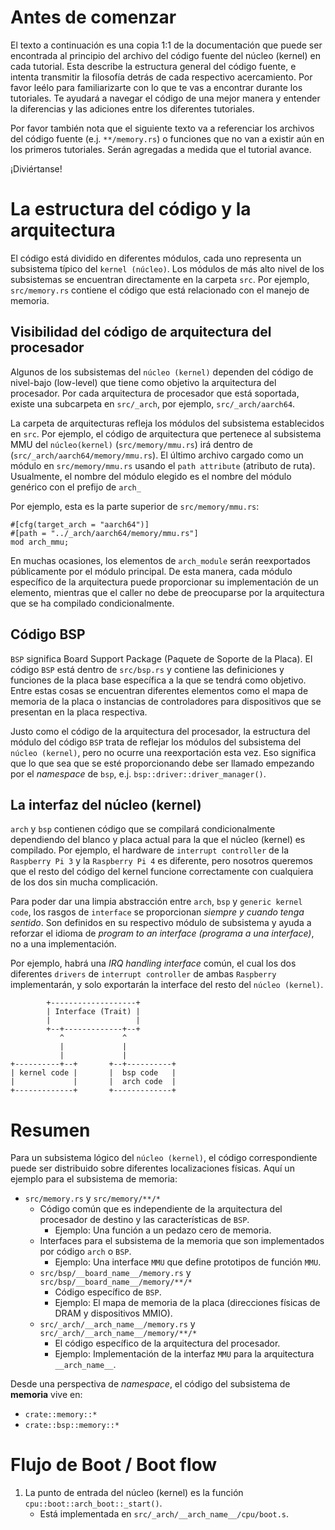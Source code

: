 # Antes de comenzar

El texto a continuación es una copia 1:1 de la documentación que 
puede ser encontrada al principio del archivo del código fuente 
del núcleo (kernel) en cada tutorial. Esta describe la estructura 
general del código fuente, e intenta transmitir la filosofía detrás
de cada respectivo acercamiento. Por favor leélo para familiarizarte
con lo que te vas a encontrar durante los tutoriales. Te ayudará a navegar el código de una mejor manera y entender la diferencias y
las adiciones entre los diferentes tutoriales.

Por favor también nota que el siguiente texto va a referenciar
los archivos del código fuente (e.j. `**/memory.rs`) o funciones que
no van a existir aún en los primeros tutoriales. Serán agregadas 
a medida que el tutorial avance.

¡Diviértanse!

# La estructura del código y la arquitectura

El código está dividido en diferentes módulos, cada uno representa un
subsistema típico del `kernel (núcleo)`. Los módulos de más alto nivel de los subsistemas se encuentran directamente en la carpeta `src`.
Por ejemplo, `src/memory.rs` contiene el código que está relacionado
con el manejo de memoria.

## Visibilidad del código de arquitectura del procesador

Algunos de los subsistemas del `núcleo (kernel)` dependen del código de nivel-bajo (low-level) que tiene como objetivo la arquitectura del procesador.
Por cada arquitectura de procesador que está soportada, existe una subcarpeta en `src/_arch`, por ejemplo, `src/_arch/aarch64`.

La carpeta de arquitecturas refleja los módulos del subsistema establecidos en `src`. Por ejemplo, el código de arquitectura que pertenece al subsistema MMU del `núcleo(kernel)` (`src/memory/mmu.rs`) irá dentro de (`src/_arch/aarch64/memory/mmu.rs`).
El último archivo cargado como un módulo en `src/memory/mmu.rs` usando el `path attribute` (atributo de ruta). Usualmente, el nombre del módulo elegido es el nombre del módulo genérico con el prefijo de `arch_`

Por ejemplo, esta es la parte superior de `src/memory/mmu.rs`:

```
#[cfg(target_arch = "aarch64")]
#[path = "../_arch/aarch64/memory/mmu.rs"]
mod arch_mmu;
```

En muchas ocasiones, los elementos de `arch_module` serán reexportados públicamente por el módulo principal.
De esta manera, cada módulo específico de la arquitectura puede proporcionar su implementación de un elemento, mientras que el caller no debe de preocuparse por la arquitectura que se ha compilado condicionalmente.

## Código BSP

`BSP` significa Board Support Package (Paquete de Soporte de la Placa).
El código `BSP` está dentro de `src/bsp.rs` y contiene las definiciones y funciones de la placa base específica a la que se tendrá como objetivo. 
Entre estas cosas se encuentran diferentes elementos como el mapa de memoria de la placa o instancias de controladores para dispositivos que se presentan en la placa respectiva.

Justo como el código de la arquitectura del procesador, la estructura del módulo del código `BSP` trata de reflejar los módulos del subsistema del `núcleo (kernel)`, pero no ocurre una reexportación esta vez. Eso significa que lo que sea que se esté proporcionando debe ser llamado empezando por el *namespace* de `bsp`, e.j. `bsp::driver::driver_manager()`.

## La interfaz del núcleo (kernel)

`arch` y `bsp` contienen código que se compilará condicionalmente dependiendo del blanco y placa actual para la que el núcleo (kernel) es compilado.
Por ejemplo, el hardware de `interrupt controller` de la `Raspberry Pi 3`
y la  `Raspberry Pi 4` es diferente, pero nosotros queremos que el resto del código del kernel funcione correctamente con cualquiera de los dos sin mucha complicación.

Para poder dar una limpia abstracción entre `arch`, `bsp` y `generic kernel code`, los rasgos de `interface` se proporcionan *siempre y cuando tenga sentido*. Son definidos en su respectivo módulo de subsistema y ayuda a reforzar el idioma de *program to an interface* *(programa a una interface)*, no a una implementación. 

Por ejemplo, habrá una *IRQ handling interface* común, el cual los dos diferentes `drivers` de `interrupt controller` de ambas `Raspberry` implementarán, y solo exportarán la interface del resto del `núcleo (kernel)`.

```
        +-------------------+
        | Interface (Trait) |
        |                   |
        +--+-------------+--+
           ^             ^
           |             |
           |             |
+----------+--+       +--+----------+
| kernel code |       |  bsp code   |
|             |       |  arch code  |
+-------------+       +-------------+
```

# Resumen

Para un subsistema lógico del `núcleo (kernel)`, el código correspondiente puede ser distribuido sobre diferentes localizaciones físicas. Aquí un ejemplo para el subsistema de memoria:

- `src/memory.rs` y `src/memory/**/*`
  - Código común que es independiente de la arquitectura del procesador de destino y las características de `BSP`.
    - Ejemplo: Una función a un pedazo cero de memoria.
  - Interfaces para el subsistema de la memoria que son implementados por código `arch` o `BSP`.
    - Ejemplo: Una interface `MMU` que define prototipos de función `MMU`.
  - `src/bsp/__board_name__/memory.rs` y `src/bsp/__board_name__/memory/**/*`
    - Código específico de `BSP`.
    - Ejemplo: El mapa de memoria de la placa (direcciones físicas de DRAM y dispositivos MMIO).
  - `src/_arch/__arch_name__/memory.rs` y `src/_arch/__arch_name__/memory/**/*`
    - El código específico de la arquitectura del procesador.
    - Ejemplo: Implementación de la interfaz `MMU` para la arquitectura `__arch_name__`.

Desde una perspectiva de *namespace*, el código del subsistema de **memoria** vive en:

- `crate::memory::*`
- `crate::bsp::memory::*`

# Flujo de Boot / Boot flow

1. La punto de entrada del núcleo (kernel) es la función `cpu::boot::arch_boot::_start()`.
   - Está implementada en `src/_arch/__arch_name__/cpu/boot.s`.
